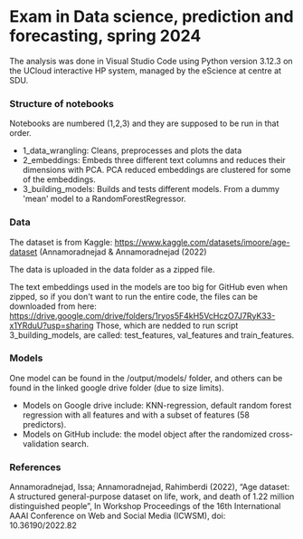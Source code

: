 # Exam in Data science, prediction and forecasting, spring 2024
The analysis was done in Visual Studio Code using Python version 3.12.3 on the UCloud interactive HP system, managed by the eScience at centre at SDU.


### Structure of notebooks
Notebooks are numbered (1,2,3) and they are supposed to be run in that order.
- 1_data_wrangling: Cleans, preprocesses and plots the data
- 2_embeddings: Embeds three different text columns and reduces their dimensions with PCA. PCA reduced embeddings are clustered for some of the embeddings.
- 3_building_models: Builds and tests different models. From a dummy 'mean' model to a RandomForestRegressor. 

### Data
The dataset is from Kaggle: https://www.kaggle.com/datasets/imoore/age-dataset (Annamoradnejad & Annamoradnejad (2022)

The data is uploaded in the data folder as a zipped file.

The text embeddings used in the models are too big for GitHub even when zipped, so if you don't want to run the entire code, the files can be downloaded from here: https://drive.google.com/drive/folders/1ryos5F4kH5VcHczO7J7RyK33-x1YRduU?usp=sharing 
Those, which are nedded to run script 3_building_models, are called: test_features, val_features and train_features. 

### Models
One model can be found in the /output/models/ folder, and others can be found in the linked google drive folder (due to size limits).
- Models on Google drive include: KNN-regression, default random forest regression with all features and with a subset of features (58 predictors).
- Models on GitHub include: the model object after the randomized cross-validation search.

### References
Annamoradnejad, Issa; Annamoradnejad, Rahimberdi (2022), “Age dataset: A structured general-purpose dataset on life, work, and death of 1.22 million distinguished people”, In Workshop Proceedings of the 16th International AAAI Conference on Web and Social Media (ICWSM), doi: 10.36190/2022.82

